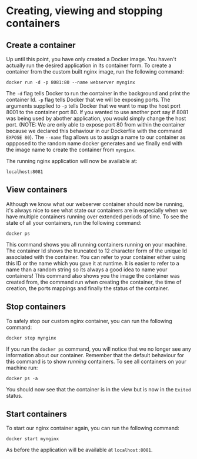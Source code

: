 # Creating, viewing and stopping containers

## Create a container

Up until this point, you have only created a Docker image. You haven't actually run the desired application in its container form. To create a container from the custom built nginx image, run the following command:

`docker run -d -p 8081:80 --name webserver mynginx`

The `-d` flag tells Docker to run the container in the background and print the container Id. `-p` flag tells Docker that we will be exposing ports. The arguments supplied to `-p` tells Docker that we want to map the host port 8001 to the container port 80. If you wanted to use another port say if 8081 was being used by abother application, you would simply change the host port. (NOTE: We are only able to expose port 80 from within the container because we declared this behaviour in our Dockerfile with the command `EXPOSE 80`). The `--name` flag allows us to assign a name to our container as oppposed to the random name docker generates and we finally end with the image name to create the container from `mynginx`.

The running nginx application will now be available at:

`localhost:8081`

## View containers

Although we know what our webserver container should now be running, it's always nice to see what state our containers are in especially when we have multiple containers running over extended periods of time. To see the state of all your containers, run the following command:

`docker ps`

This command shows you all running containers running on your machine. The container Id shows the truncated to 12 character form of the unique Id associated with the container. You can refer to your container either using this ID or the name which you gave it at runtime. It is easier to refer to a name than a random string so its always a good idea to name your containers! This command also shows you the image the container was created from, the command run when creating the container, the time of creation, the ports mappings and finally the status of the container.

## Stop containers

To safely stop our custom nginx container, you can run the following command:

`docker stop mynginx`

If you run the `docker ps` command, you will notice that we no longer see any information about our container. Remember that the default behaviour for this command is to show *running* containers. To see all containers on your machine run:

`docker ps -a`

You should now see that the container is in the view but is now in the `Exited` status.

## Start containers

To start our nginx container again, you can run the following command:

`docker start mynginx`

As before the application will be available at `localhost:8081`.
